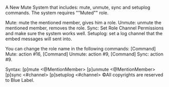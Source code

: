 A New Mute System that includes: mute, unmute, sync and setuplog commands.
The system requires ""Muted"" role.

Mute: mute the mentioned member, gives him a role.
Unmute: unmute the mentioned member, removes the role.
Sync: Set Role Channel Permissions and make sure the system works well.
Setuplog: set a log channel that the embed messages will sent into.

You can change the role name in the following commands:
[Command] Mute: action #16,
[Command] Unmute: action #9,
[Command] Sync: action #9.

Syntax:
[p]mute <@MentionMember>
[p]unmute <@MentionMember>
[p]sync <#channel>
[p]setuplog <#channel>
©All copyrights are reserved to Blue Label.
